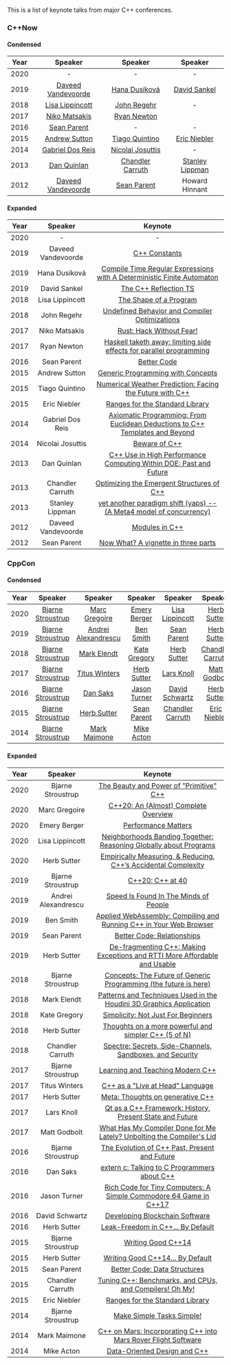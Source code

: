This is a list of keynote talks from major C++ conferences.

### C++Now

#### Condensed

|Year|Speaker|Speaker|Speaker|
|:-:|:-:|:-:|:-:|
|2020|-|-|-|
|2019|[Daveed Vandevoorde](https://www.youtube.com/watch?v=m9tcmTjGeho)|[Hana Dusíková](https://www.youtube.com/watch?v=IO3MO450WX4)|[David Sankel](https://www.youtube.com/watch?v=VMuML6vLSus)|
|2018|[Lisa Lippincott](https://www.youtube.com/watch?v=QFIOE1jKv30)|[John Regehr](https://www.youtube.com/watch?v=AeEwxtEOgH0)|-|
|2017|[Niko Matsakis](https://www.youtube.com/watch?v=lO1z-7cuRYI)|[Ryan Newton](https://www.youtube.com/watch?v=lC5UWG5N8oY)|
|2016|[Sean Parent](https://www.youtube.com/watch?v=giNtMitSdfQ)|-|-|
|2015|[Andrew Sutton](https://www.youtube.com/watch?v=_rBhX-FJCdg)|[Tiago Quintino](https://www.youtube.com/watch?v=hLHxe9qpOf4)|[Eric Niebler](https://www.youtube.com/watch?v=zsSErwT1S80)|
|2014|[Gabriel Dos Reis](https://www.youtube.com/watch?v=vtUQY2dw0mI)|[Nicolai Josuttis](https://www.youtube.com/watch?v=tCM4wP-dWic)|-|
|2013|[Dan Quinlan](https://www.youtube.com/watch?v=zZGYfM1iM7c)|[Chandler Carruth](https://www.youtube.com/watch?v=eR34r7HOU14)|[Stanley Lippman](https://www.youtube.com/watch?v=SLLOSAm-OS0)|
|2012|[Daveed Vandevoorde](https://www.youtube.com/watch?v=8SOCYQ033K8)|[Sean Parent](https://youtu.be/iGenpw2NeKQ)|Howard Hinnant|

#### Expanded

|Year|Speaker|Keynote|
|:-:|:-:|:-:|
|2020|-|-|
|2019|Daveed Vandevoorde|[C++ Constants](https://www.youtube.com/watch?v=m9tcmTjGeho)|
|2019|Hana Dusíková|[Compile Time Regular Expressions with A Deterministic Finite Automaton](https://www.youtube.com/watch?v=IO3MO450WX4)|
|2019|David Sankel|[The C++ Reflection TS](https://www.youtube.com/watch?v=VMuML6vLSus)|
|2018|Lisa Lippincott|[The Shape of a Program](https://www.youtube.com/watch?v=QFIOE1jKv30)|
|2018|John Regehr|[Undefined Behavior and Compiler Optimizations](https://www.youtube.com/watch?v=AeEwxtEOgH0)|
|2017|Niko Matsakis|[Rust: Hack Without Fear!](https://www.youtube.com/watch?v=lO1z-7cuRYI)|
|2017|Ryan Newton|[Haskell taketh away: limiting side effects for parallel programming](https://www.youtube.com/watch?v=lC5UWG5N8oY)|
|2016|Sean Parent|[Better Code](https://www.youtube.com/watch?v=giNtMitSdfQ)|
|2015|Andrew Sutton|[Generic Programming with Concepts](https://www.youtube.com/watch?v=_rBhX-FJCdg)|
|2015|Tiago Quintino|[Numerical Weather Prediction: Facing the Future with C++](https://www.youtube.com/watch?v=hLHxe9qpOf4)|
|2015|Eric Niebler|[Ranges for the Standard Library](https://www.youtube.com/watch?v=zsSErwT1S80)|
|2014|Gabriel Dos Reis|[Axiomatic Programming: From Euclidean Deductions to C++ Templates and Beyond](https://www.youtube.com/watch?v=vtUQY2dw0mI)|
|2014|Nicolai Josuttis|[Beware of C++](https://www.youtube.com/watch?v=tCM4wP-dWic)|
|2013|Dan Quinlan|[C++ Use in High Performance Computing Within DOE: Past and Future](https://www.youtube.com/watch?v=zZGYfM1iM7c)|
|2013|Chandler Carruth|[Optimizing the Emergent Structures of C++](https://www.youtube.com/watch?v=eR34r7HOU14)|
|2013|Stanley Lippman|[ yet another paradigm shift (yaps) -- (A Meta4 model of concurrency)](https://www.youtube.com/watch?v=SLLOSAm-OS0)|
|2012|Daveed Vandevoorde|[Modules in C++](https://www.youtube.com/watch?v=8SOCYQ033K8)|
|2012|Sean Parent|[Now What? A vignette in three parts](https://youtu.be/iGenpw2NeKQ)|

### CppCon

#### Condensed

|Year|Speaker|Speaker|Speaker|Speaker|Speaker|
|:-:|:-:|:-:|:-:|:-:|:-:|
|2020|[Bjarne Stroustrup](https://youtu.be/ERzENfQ51Ck)|[Marc Gregoire](https://youtu.be/FRkJCvHWdwQ)|[Emery Berger](https://www.youtube.com/watch?v=koTf7u0v41o)|[Lisa Lippincott](https://youtu.be/Zjy8RCb8p7M)|[Herb Sutter](https://youtu.be/6lurOCdaj0Y)|
|2019|[Bjarne Stroustrup](https://youtu.be/u_ij0YNkFUs)|[Andrei Alexandrescu](https://www.youtube.com/watch?v=FJJTYQYB1JQ)|[Ben Smith](https://www.youtube.com/watch?v=5N4b-rU-OAA)|[Sean Parent](https://www.youtube.com/watch?v=ejF6qqohp3M)|[Herb Sutter](https://www.youtube.com/watch?v=ARYP83yNAWk)|
|2018|[Bjarne Stroustrup](https://www.youtube.com/watch?v=HddFGPTAmtU)|[Mark Elendt](https://www.youtube.com/watch?v=2YXwg0n9e7E)|[Kate Gregory](https://www.youtube.com/watch?v=n0Ak6xtVXno)|[Herb Sutter](https://www.youtube.com/watch?v=80BZxujhY38)|[Chandler Carruth](https://www.youtube.com/watch?v=_f7O3IfIR2k)|
|2017|[Bjarne Stroustrup](https://www.youtube.com/watch?v=fX2W3nNjJIo)|[Titus Winters](https://www.youtube.com/watch?v=tISy7EJQPzI)|[Herb Sutter](https://youtu.be/4AfRAVcThyA)|[Lars Knoll](https://www.youtube.com/watch?v=YWiAUUblD34)|[Matt Godbolt](https://www.youtube.com/watch?v=bSkpMdDe4g4)|
|2016|[Bjarne Stroustrup](https://www.youtube.com/watch?v=_wzc7a3McOs)|[Dan Saks](https://www.youtube.com/watch?v=D7Sd8A6_fYU)|[Jason Turner](https://youtu.be/zBkNBP00wJE)|[David Schwartz](https://www.youtube.com/watch?v=w4jq4frE5v4)|[Herb Sutter](https://www.youtube.com/watch?v=JfmTagWcqoE)|
|2015|[Bjarne Stroustrup](https://www.youtube.com/watch?v=1OEu9C51K2A)|[Herb Sutter](https://www.youtube.com/watch?v=hEx5DNLWGgA)|[Sean Parent](https://www.youtube.com/watch?v=sWgDk-o-6ZE)|[Chandler Carruth](https://www.youtube.com/watch?v=nXaxk27zwlk)|[Eric Niebler](https://www.youtube.com/watch?v=mFUXNMfaciE)|
|2014|[Bjarne Stroustrup](https://www.youtube.com/watch?v=nesCaocNjtQ)|[Mark Maimone](https://www.youtube.com/watch?v=3SdSKZFoUa8)|[Mike Acton](https://www.youtube.com/watch?v=rX0ItVEVjHc)|

#### Expanded

|Year|Speaker|Keynote|
|:-:|:-:|:-:|
|2020|Bjarne Stroustrup|[The Beauty and Power of "Primitive" C++](https://youtu.be/ERzENfQ51Ck)|
|2020|Marc Gregoire|[C++20: An (Almost) Complete Overview](https://youtu.be/FRkJCvHWdwQ)|
|2020|Emery Berger|[Performance Matters](https://www.youtube.com/watch?v=koTf7u0v41o)|
|2020|Lisa Lippincott|[Neighborhoods Banding Together: Reasoning Globally about Programs](https://youtu.be/Zjy8RCb8p7M)|
|2020|Herb Sutter|[Empirically Measuring, & Reducing, C++’s Accidental Complexity](https://youtu.be/6lurOCdaj0Y)|
|2019|Bjarne Stroustrup|[C++20: C++ at 40](https://youtu.be/u_ij0YNkFUs)|
|2019|Andrei Alexandrescu|[Speed Is Found In The Minds of People](https://www.youtube.com/watch?v=FJJTYQYB1JQ)|
|2019|Ben Smith|[Applied WebAssembly: Compiling and Running C++ in Your Web Browser](https://www.youtube.com/watch?v=5N4b-rU-OAA)|
|2019|Sean Parent|[Better Code: Relationships](https://www.youtube.com/watch?v=ejF6qqohp3M)|
|2019|Herb Sutter|[De-fragmenting C++: Making Exceptions and RTTI More Affordable and Usable](https://www.youtube.com/watch?v=ARYP83yNAWk)|
|2018|Bjarne Stroustrup|[Concepts: The Future of Generic Programming (the future is here)](https://www.youtube.com/watch?v=HddFGPTAmtU)|
|2018|Mark Elendt|[Patterns and Techniques Used in the Houdini 3D Graphics Application](https://www.youtube.com/watch?v=2YXwg0n9e7E)|
|2018|Kate Gregory|[Simplicity: Not Just For Beginners](https://www.youtube.com/watch?v=n0Ak6xtVXno)|
|2018|Herb Sutter|[Thoughts on a more powerful and simpler C++ (5 of N)](https://www.youtube.com/watch?v=80BZxujhY38)|
|2018|Chandler Carruth|[Spectre: Secrets, Side-Channels, Sandboxes, and Security](https://www.youtube.com/watch?v=_f7O3IfIR2k)|
|2017|Bjarne Stroustrup|[Learning and Teaching Modern C++](https://www.youtube.com/watch?v=fX2W3nNjJIo)
|2017|Titus Winters|[C++ as a "Live at Head" Language](https://www.youtube.com/watch?v=tISy7EJQPzI)|
|2017|Herb Sutter|[Meta: Thoughts on generative C++](https://youtu.be/4AfRAVcThyA)|
|2017|Lars Knoll|[Qt as a C++ Framework: History, Present State and Future](https://www.youtube.com/watch?v=YWiAUUblD34)|
|2017|Matt Godbolt|[What Has My Compiler Done for Me Lately? Unbolting the Compiler's Lid](https://www.youtube.com/watch?v=bSkpMdDe4g4)|
|2016|Bjarne Stroustrup|[The Evolution of C++ Past, Present and Future](https://www.youtube.com/watch?v=_wzc7a3McOs)|
|2016|Dan Saks|[extern c: Talking to C Programmers about C++](https://www.youtube.com/watch?v=D7Sd8A6_fYU)|
|2016|Jason Turner|[Rich Code for Tiny Computers: A Simple Commodore 64 Game in C++17](https://youtu.be/zBkNBP00wJE)|
|2016|David Schwartz|[Developing Blockchain Software](https://www.youtube.com/watch?v=w4jq4frE5v4)|
|2016|Herb Sutter|[Leak-Freedom in C++... By Default](https://www.youtube.com/watch?v=JfmTagWcqoE)|
|2015|Bjarne Stroustrup|[Writing Good C++14](https://www.youtube.com/watch?v=1OEu9C51K2A)|
|2015|Herb Sutter|[Writing Good C++14... By Default](https://www.youtube.com/watch?v=hEx5DNLWGgA)|
|2015|Sean Parent|[Better Code: Data Structures](https://www.youtube.com/watch?v=sWgDk-o-6ZE)|
|2015|Chandler Carruth|[Tuning C++: Benchmarks, and CPUs, and Compilers! Oh My!](https://www.youtube.com/watch?v=nXaxk27zwlk)|
|2015|Eric Niebler|[Ranges for the Standard Library](https://www.youtube.com/watch?v=mFUXNMfaciE)|
|2014|Bjarne Stroustrup|[Make Simple Tasks Simple!](https://www.youtube.com/watch?v=nesCaocNjtQ)|
|2014|Mark Maimone|[C++ on Mars: Incorporating C++ into Mars Rover Flight Software](https://www.youtube.com/watch?v=3SdSKZFoUa8)|
|2014|Mike Acton|[Data-Oriented Design and C++](https://www.youtube.com/watch?v=rX0ItVEVjHc)|
